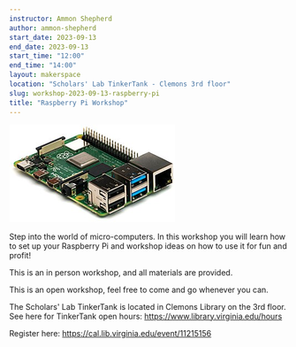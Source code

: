 ```yaml
---
instructor: Ammon Shepherd
author: ammon-shepherd
start_date: 2023-09-13
end_date: 2023-09-13
start_time: "12:00"
end_time: "14:00"
layout: makerspace
location: "Scholars' Lab TinkerTank - Clemons 3rd floor"
slug: workshop-2023-09-13-raspberry-pi
title: "Raspberry Pi Workshop"
---
```


![Raspberry Pi Workshop](/assets/post-media/workshops/raspberry-pi.jpg)

Step into the world of micro-computers. In this workshop you will learn how to set up your Raspberry Pi and workshop ideas on how to use it for fun and profit!

This is an in person workshop, and all materials are provided.

This is an open workshop, feel free to come and go whenever you can.

The Scholars' Lab TinkerTank is located in Clemons Library on the 3rd floor. See here for TinkerTank open hours: <a href="https://www.library.virginia.edu/hours">https://www.library.virginia.edu/hours</a>

Register here: [https://cal.lib.virginia.edu/event/11215156 ](https://cal.lib.virginia.edu/event/11215156)
